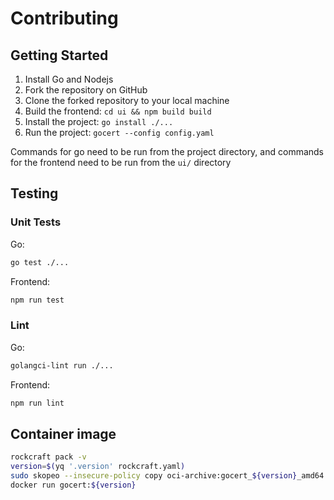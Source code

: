 # Contributing

## Getting Started

1. Install Go and Nodejs
1. Fork the repository on GitHub
2. Clone the forked repository to your local machine
3. Build the frontend: `cd ui && npm build build`
3. Install the project: `go install ./...`
4. Run the project: `gocert --config config.yaml`

Commands for go need to be run from the project directory, and commands for the frontend need to be run from the `ui/` directory
## Testing

### Unit Tests

Go:
```bash
go test ./...
```
Frontend:
```bash
npm run test
```

### Lint

Go:
```bash
golangci-lint run ./...
```
Frontend:
```bash
npm run lint
```

## Container image

```bash
rockcraft pack -v
version=$(yq '.version' rockcraft.yaml)
sudo skopeo --insecure-policy copy oci-archive:gocert_${version}_amd64.rock docker-daemon:gocert:${version}
docker run gocert:${version}
```
